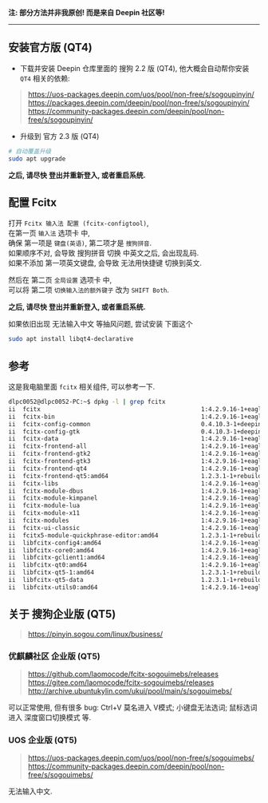 **注: 部分方法并非我原创! 而是来自 Deepin 社区等!**

---

## 安装官方版 (QT4)

- 下载并安装 Deepin 仓库里面的 搜狗 2.2 版 (QT4), 他大概会自动帮你安装 `QT4` 相关的依赖:
> https://uos-packages.deepin.com/uos/pool/non-free/s/sogoupinyin/  
> https://packages.deepin.com/deepin/pool/non-free/s/sogoupinyin/  
> https://community-packages.deepin.com/deepin/pool/non-free/s/sogoupinyin/  

- 升级到 官方 2.3 版 (QT4)
``` sh
# 自动覆盖升级
sudo apt upgrade
```

**之后, 请尽快 登出并重新登入, 或者重启系统.**


## 配置 Fcitx
打开 `Fcitx 输入法 配置 (fcitx-configtool)`,  
在第一页 `输入法` 选项卡 中,  
确保 第一项是 `键盘(英语)`, 第二项才是 `搜狗拼音`.  
如果顺序不对, 会导致 搜狗拼音 切换 中英文之后, 会出现乱码.  
如果不添加 第一项英文键盘, 会导致 无法用快捷键 切换到英文.  

然后在 第二页 `全局设置` 选项卡 中,  
可以将 第二项 `切换输入法的额外键子` 改为 `SHIFT Both`.  

**之后, 请尽快 登出并重新登入, 或者重启系统.**

如果依旧出现 无法输入中文 等抽风问题, 尝试安装 下面这个
``` sh
sudo apt install libqt4-declarative
```

## 参考

这是我电脑里面 `fcitx` 相关组件, 可以参考一下.

``` sh
dlpc0052@dlpc0052-PC:~$ dpkg -l | grep fcitx
ii  fcitx                                             1:4.2.9.16-1+eagle                          all          Flexible Input Method Framework
ii  fcitx-bin                                         1:4.2.9.16-1+eagle                          amd64        Flexible Input Method Framework - essential binaries
ii  fcitx-config-common                               0.4.10.3-1+deepin                           all          graphic Fcitx configuration tool - common files
ii  fcitx-config-gtk                                  0.4.10.3-1+deepin                           amd64        graphic Fcitx configuration tool - Gtk+ 3 version
ii  fcitx-data                                        1:4.2.9.16-1+eagle                          all          Flexible Input Method Framework - essential data files
ii  fcitx-frontend-all                                1:4.2.9.16-1+eagle                          all          Flexible Input Method Framework - frontends metapackage
ii  fcitx-frontend-gtk2                               1:4.2.9.16-1+eagle                          amd64        Flexible Input Method Framework - GTK+ 2 IM Module frontend
ii  fcitx-frontend-gtk3                               1:4.2.9.16-1+eagle                          amd64        Flexible Input Method Framework - GTK+ 3 IM Module frontend
ii  fcitx-frontend-qt4                                1:4.2.9.16-1+eagle                          amd64        Flexible Input Method Framework - Qt4 IM Module frontend
ii  fcitx-frontend-qt5:amd64                          1.2.3.1-1+rebuild                           amd64        Free Chinese Input Toy of X - Qt5 IM Module frontend
ii  fcitx-libs                                        1:4.2.9.16-1+eagle                          all          Flexible Input Method Framework - metapackage for libraries
ii  fcitx-module-dbus                                 1:4.2.9.16-1+eagle                          amd64        Flexible Input Method Framework - D-Bus module and IPC frontend
ii  fcitx-module-kimpanel                             1:4.2.9.16-1+eagle                          amd64        Flexible Input Method Framework - KIMPanel protocol module
ii  fcitx-module-lua                                  1:4.2.9.16-1+eagle                          amd64        Flexible Input Method Framework - Lua module
ii  fcitx-module-x11                                  1:4.2.9.16-1+eagle                          amd64        Flexible Input Method Framework - X11 module and XIM frontend
ii  fcitx-modules                                     1:4.2.9.16-1+eagle                          amd64        Flexible Input Method Framework - core modules
ii  fcitx-ui-classic                                  1:4.2.9.16-1+eagle                          amd64        Flexible Input Method Framework - Classic user interface
ii  fcitx5-module-quickphrase-editor:amd64            1.2.3.1-1+rebuild                           amd64        Flexible Input Method Framework - Quick Phrase editor module
ii  libfcitx-config4:amd64                            1:4.2.9.16-1+eagle                          amd64        Flexible Input Method Framework - configuration support library
ii  libfcitx-core0:amd64                              1:4.2.9.16-1+eagle                          amd64        Flexible Input Method Framework - library of core functions
ii  libfcitx-gclient1:amd64                           1:4.2.9.16-1+eagle                          amd64        Flexible Input Method Framework - D-Bus client library for Glib
ii  libfcitx-qt0:amd64                                1:4.2.9.16-1+eagle                          amd64        Flexible Input Method Framework - Meta package for Qt library
ii  libfcitx-qt5-1:amd64                              1.2.3.1-1+rebuild                           amd64        Free Chinese Input Toy of X - D-Bus client libraries for Qt5
ii  libfcitx-qt5-data                                 1.2.3.1-1+rebuild                           all          Free Chinese Input Toy of X - data files for Qt5 integration
ii  libfcitx-utils0:amd64                             1:4.2.9.16-1+eagle                          amd64        Flexible Input Method Framework - utility support library
```


## 关于 搜狗企业版 (QT5)
> https://pinyin.sogou.com/linux/business/

### 优麒麟社区 企业版 (QT5)
> https://github.com/laomocode/fcitx-sogouimebs/releases  
> https://gitee.com/laomocode/fcitx-sogouimebs/releases  
> http://archive.ubuntukylin.com/ukui/pool/main/s/sogouimebs/  

可以正常使用, 但有很多 bug: Ctrl+V 莫名进入 V模式; 小键盘无法选词; 鼠标选词 进入 深度窗口切换模式 等.


### UOS 企业版 (QT5)
> https://uos-packages.deepin.com/uos/pool/non-free/s/sogouimebs/  
> https://community-packages.deepin.com/deepin/pool/non-free/s/sogouimebs/  

无法输入中文.

